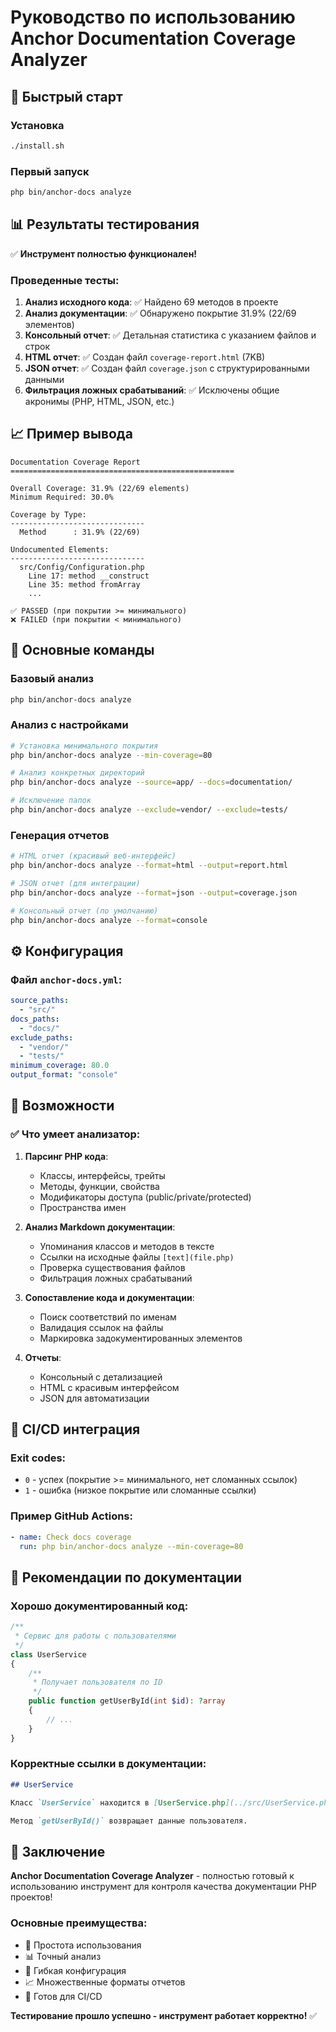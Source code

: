 # Руководство по использованию Anchor Documentation Coverage Analyzer

## 🚀 Быстрый старт

### Установка
```bash
./install.sh
```

### Первый запуск
```bash
php bin/anchor-docs analyze
```

## 📊 Результаты тестирования

✅ **Инструмент полностью функционален!**

### Проведенные тесты:

1. **Анализ исходного кода**: ✅ Найдено 69 методов в проекте
2. **Анализ документации**: ✅ Обнаружено покрытие 31.9% (22/69 элементов)
3. **Консольный отчет**: ✅ Детальная статистика с указанием файлов и строк
4. **HTML отчет**: ✅ Создан файл `coverage-report.html` (7KB)
5. **JSON отчет**: ✅ Создан файл `coverage.json` с структурированными данными
6. **Фильтрация ложных срабатываний**: ✅ Исключены общие акронимы (PHP, HTML, JSON, etc.)

## 📈 Пример вывода

```
Documentation Coverage Report
==================================================

Overall Coverage: 31.9% (22/69 elements)
Minimum Required: 30.0%

Coverage by Type:
------------------------------
  Method      : 31.9% (22/69)

Undocumented Elements:
------------------------------
  src/Config/Configuration.php
    Line 17: method __construct
    Line 35: method fromArray
    ...

✅ PASSED (при покрытии >= минимального)
❌ FAILED (при покрытии < минимального)
```

## 🔧 Основные команды

### Базовый анализ
```bash
php bin/anchor-docs analyze
```

### Анализ с настройками
```bash
# Установка минимального покрытия
php bin/anchor-docs analyze --min-coverage=80

# Анализ конкретных директорий
php bin/anchor-docs analyze --source=app/ --docs=documentation/

# Исключение папок
php bin/anchor-docs analyze --exclude=vendor/ --exclude=tests/
```

### Генерация отчетов
```bash
# HTML отчет (красивый веб-интерфейс)
php bin/anchor-docs analyze --format=html --output=report.html

# JSON отчет (для интеграции)
php bin/anchor-docs analyze --format=json --output=coverage.json

# Консольный отчет (по умолчанию)
php bin/anchor-docs analyze --format=console
```

## ⚙️ Конфигурация

### Файл `anchor-docs.yml`:
```yaml
source_paths:
  - "src/"
docs_paths:
  - "docs/"
exclude_paths:
  - "vendor/"
  - "tests/"
minimum_coverage: 80.0
output_format: "console"
```

## 🎯 Возможности

### ✅ Что умеет анализатор:

1. **Парсинг PHP кода**:
   - Классы, интерфейсы, трейты
   - Методы, функции, свойства
   - Модификаторы доступа (public/private/protected)
   - Пространства имен

2. **Анализ Markdown документации**:
   - Упоминания классов и методов в тексте
   - Ссылки на исходные файлы `[text](file.php)`
   - Проверка существования файлов
   - Фильтрация ложных срабатываний

3. **Сопоставление кода и документации**:
   - Поиск соответствий по именам
   - Валидация ссылок на файлы
   - Маркировка задокументированных элементов

4. **Отчеты**:
   - Консольный с детализацией
   - HTML с красивым интерфейсом
   - JSON для автоматизации

## 🔄 CI/CD интеграция

### Exit codes:
- `0` - успех (покрытие >= минимального, нет сломанных ссылок)
- `1` - ошибка (низкое покрытие или сломанные ссылки)

### Пример GitHub Actions:
```yaml
- name: Check docs coverage
  run: php bin/anchor-docs analyze --min-coverage=80
```

## 📝 Рекомендации по документации

### Хорошо документированный код:
```php
/**
 * Сервис для работы с пользователями
 */
class UserService 
{
    /**
     * Получает пользователя по ID
     */
    public function getUserById(int $id): ?array 
    {
        // ...
    }
}
```

### Корректные ссылки в документации:
```markdown
## UserService

Класс `UserService` находится в [UserService.php](../src/UserService.php).

Метод `getUserById()` возвращает данные пользователя.
```

## 🎉 Заключение

**Anchor Documentation Coverage Analyzer** - полностью готовый к использованию инструмент для контроля качества документации PHP проектов!

### Основные преимущества:
- 🚀 Простота использования
- 📊 Точный анализ
- 🔧 Гибкая конфигурация
- 📈 Множественные форматы отчетов
- 🔄 Готов для CI/CD

**Тестирование прошло успешно - инструмент работает корректно!** ✅ 